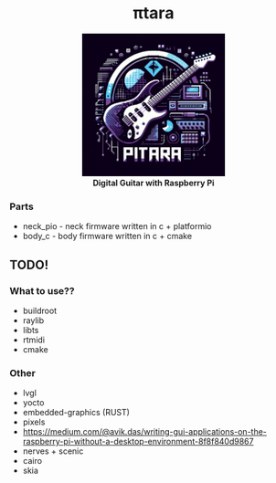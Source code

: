 
<h1 align="center">πtara</h1>
<p align="center">
    <img src="https://github.com/fazibear/pitara/blob/master/logo.jpg?raw=true" width="250" height="250" alt="PIX"/>
    <br>
    <strong>Digital Guitar with Raspberry Pi</strong>
</p>

### Parts
- neck_pio - neck firmware written in c + platformio
- body_c   - body firmware written in c + cmake

## TODO!

### What to use??

- buildroot
- raylib
- libts
- rtmidi
- cmake

### Other

- lvgl
- yocto
- embedded-graphics (RUST)
- pixels
- https://medium.com/@avik.das/writing-gui-applications-on-the-raspberry-pi-without-a-desktop-environment-8f8f840d9867
- nerves + scenic
- cairo
- skia
